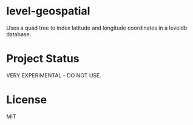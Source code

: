 # level-geospatial

Uses a quad tree to index latitude and longitude coordinates in a leveldb database.

# Project Status

VERY EXPERIMENTAL - DO NOT USE.

# License

MIT
